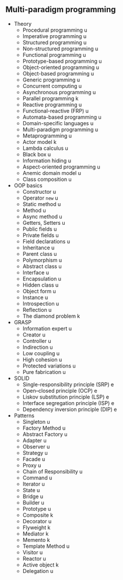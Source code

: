 ## Multi-paradigm programming

- Theory
  - Procedural programming u
  - Imperative programming u
  - Structured programming u
  - Non-structured programming u
  - Functional programming u
  - Prototype-based programming u
  - Object-oriented programming u
  - Object-based programming u
  - Generic programming u
  - Concurrent computing u
  - Asynchronous programming u
  - Parallel programming k
  - Reactive programming u
  - Functional-reactive (FRP) u
  - Automata-based programming u
  - Domain-specific languages u
  - Multi-paradigm programming u
  - Metaprogramming u
  - Actor model k
  - Lambda calculus u
  - Black box u
  - Information hiding u
  - Aspect-oriented programming u
  - Anemic domain model u
  - Class composition u
- OOP basics
  - Constructor u
  - Operator `new` u
  - Static method u
  - Method u
  - Async method u
  - Getters, Setters u
  - Public fields u
  - Private fields u
  - Field declarations u
  - Inheritance u
  - Parent class u
  - Polymorphism u
  - Abstract class u
  - Interface u
  - Encapsulation u
  - Hidden class u
  - Object form u
  - Instance u
  - Introspection u
  - Reflection u
  - The diamond problem k
- GRASP
  - Information expert u
  - Creator u
  - Controller u
  - Indirection u
  - Low coupling u
  - High cohesion u
  - Protected variations u
  - Pure fabrication u
- SOLID
  - Single-responsibility principle (SRP) e
  - Open–closed principle (OCP) e
  - Liskov substitution principle (LSP) e
  - Interface segregation principle (ISP) e
  - Dependency inversion principle (DIP) e
- Patterns
  - Singleton u
  - Factory Method u
  - Abstract Factory u
  - Adapter u
  - Observer u
  - Strategy u
  - Facade u
  - Proxy u
  - Chain of Responsibility u
  - Command u
  - Iterator u
  - State u
  - Bridge u
  - Builder u
  - Prototype u
  - Composite k
  - Decorator u
  - Flyweight k
  - Mediator k
  - Memento k
  - Template Method u
  - Visitor u
  - Reactor u
  - Active object k
  - Delegation u
